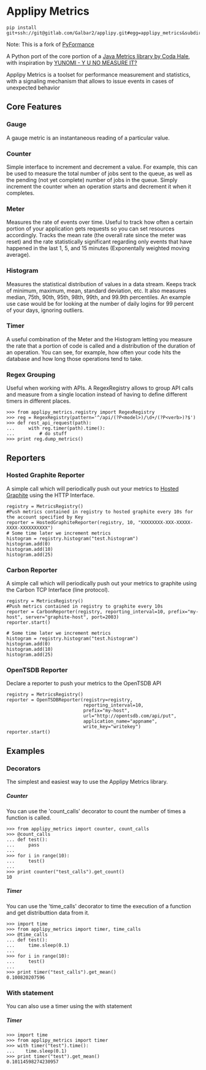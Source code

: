 # Applipy Metrics

    pip install git+ssh://git@gitlab.com/Galbar2/applipy.git#egg=applipy_metrics&subdirectory=applipy_metrics



Note: This is a fork of [PyFormance](https://github.com/Lightricks/pyformance)

A Python port of the core portion of a [Java Metrics library by Coda Hale](http://metrics.dropwizard.io/), with inspiration by [YUNOMI - Y U NO MEASURE IT?](https://github.com/richzeng/yunomi)

Applipy Metrics is a toolset for performance measurement and statistics, with a signaling mechanism that allows to issue events in cases of unexpected behavior

## Core Features

### Gauge
A gauge metric is an instantaneous reading of a particular value.

### Counter
Simple interface to increment and decrement a value. For example, this can be used to measure the total number of jobs sent to the queue, as well as the pending (not yet complete) number of jobs in the queue. Simply increment the counter when an operation starts and decrement it when it completes.

### Meter
Measures the rate of events over time. Useful to track how often a certain portion of your application gets requests so you can set resources accordingly. Tracks the mean rate (the overall rate since the meter was reset) and the rate statistically significant regarding only events that have happened in the last 1, 5, and 15 minutes (Exponentally weighted moving average).

### Histogram
Measures the statistical distribution of values in a data stream. Keeps track of minimum, maximum, mean, standard deviation, etc. It also measures median, 75th, 90th, 95th, 98th, 99th, and 99.9th percentiles. An example use case would be for looking at the number of daily logins for 99 percent of your days, ignoring outliers.

### Timer
A useful combination of the Meter and the Histogram letting you measure the rate that a portion of code is called and a distribution of the duration of an operation. You can see, for example, how often your code hits the database and how long those operations tend to take.

### Regex Grouping
Useful when working with APIs. A RegexRegistry allows to group API calls and measure from a single location instead of having to define different timers in different places.

    >>> from applipy_metrics.registry import RegexRegistry
    >>> reg = RegexRegistry(pattern='^/api/(?P<model>)/\d+/(?P<verb>)?$')
    >>> def rest_api_request(path):
    ...     with reg.timer(path).time():
    ...         # do stuff
    >>> print reg.dump_metrics()

## Reporters
### Hosted Graphite Reporter
A simple call which will periodically push out your metrics to [Hosted Graphite](https://www.hostedgraphite.com/) 
using the HTTP Interface. 

    registry = MetricsRegistry()	
    #Push metrics contained in registry to hosted graphite every 10s for the account specified by Key
	reporter = HostedGraphiteReporter(registry, 10, "XXXXXXXX-XXX-XXXXX-XXXX-XXXXXXXXXX")
    # Some time later we increment metrics
    histogram = registry.histogram("test.histogram")
    histogram.add(0)
	histogram.add(10)
	histogram.add(25)

### Carbon Reporter
A simple call which will periodically push out your metrics to graphite using the Carbon TCP Interface (line protocol).

    registry = MetricsRegistry()	
    #Push metrics contained in registry to graphite every 10s
    reporter = CarbonReporter(registry, reporting_interval=10, prefix="my-host", server="graphite-host", port=2003)
    reporter.start()
    
    # Some time later we increment metrics
    histogram = registry.histogram("test.histogram")
    histogram.add(0)
	histogram.add(10)
	histogram.add(25)
	
### OpenTSDB Reporter
Declare a reporter to push your metrics to the OpenTSDB API

    registry = MetricsRegistry()	
    reporter = OpenTSDBReporter(registry=registry,
                                reporting_interval=10,
                                prefix="my-host",
                                url="http://opentsdb.com/api/put",
                                application_name="appname",
                                write_key="writekey")
    reporter.start()


## Examples
### Decorators
The simplest and easiest way to use the Applipy Metrics library.
##### Counter
You can use the 'count_calls' decorator to count the number of times a function is called.

    >>> from applipy_metrics import counter, count_calls
    >>> @count_calls
    ... def test():
    ...     pass
    ... 
    >>> for i in range(10):
    ...     test()
    ... 
    >>> print counter("test_calls").get_count()
    10

##### Timer
You can use the 'time_calls' decorator to time the execution of a function and get distributtion data from it.

    >>> import time
    >>> from applipy_metrics import timer, time_calls
    >>> @time_calls
    ... def test():
    ...     time.sleep(0.1)
    ... 
    >>> for i in range(10):
    ...     test()
    ... 
    >>> print timer("test_calls").get_mean()
    0.100820207596

### With statement
You can also use a timer using the with statement
##### Timer

    >>> import time
    >>> from applipy_metrics import timer
    >>> with timer("test").time():
    ...    time.sleep(0.1)
    >>> print timer("test").get_mean()
    0.10114598274230957
